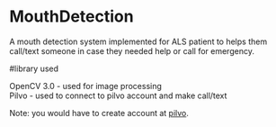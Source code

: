 # MouthDetection
A mouth detection system implemented for ALS patient to helps them call/text someone in case they needed help or call for emergency.



#library used

OpenCV 3.0 - used for image processing <br>
Pilvo - used to connect to pilvo account and make call/text

Note: you would have to create account at <a href="https://www.plivo.com/">pilvo</a>. 
